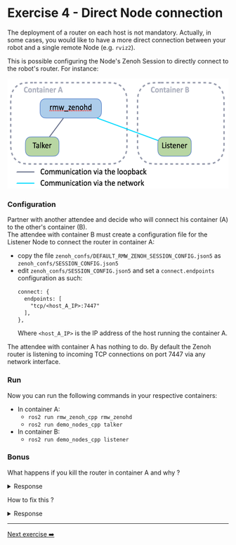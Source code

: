 # Exercise 4 - Direct Node connection

The deployment of a router on each host is not mandatory. Actually, in some cases, you would like to have a more direct connection between your robot and a single remote Node (e.g. `rviz2`).

This is possible configuring the Node's Zenoh Session to directly connect to the robot's router. For instance:

<p align="center"><img src="pictures/node-to-router-connectivity.png"  height="250"/></p>


### Configuration

Partner with another attendee and decide who will connect his container (A) to the other's container (B).  
The attendee with container B must create a configuration file for the Listener Node to connect the router in container A:

- copy the file `zenoh_confs/DEFAULT_RMW_ZENOH_SESSION_CONFIG.json5` as `zenoh_confs/SESSION_CONFIG.json5`
- edit `zenoh_confs/SESSION_CONFIG.json5` and set a `connect.endpoints` configuration as such:
  ```json5
  connect: {
    endpoints: [
      "tcp/<host_A_IP>:7447"
    ],
  },
  ```
  Where `<host_A_IP>` is the IP address of the host running the container A.

The attendee with container A has nothing to do. By default the Zenoh router is listening to incoming TCP connections on port 7447 via any network interface.

### Run

Now you can run the following commands in your respective containers:
- In container A:
  - `ros2 run rmw_zenoh_cpp rmw_zenohd`
  - `ros2 run demo_nodes_cpp talker`
- In container B:
  - `ros2 run demo_nodes_cpp listener`

### Bonus

What happens if you kill the router in container A and why ?

<details>
<summary>Response</summary>

The communication between the Talker and the Listener stops!  
The reason is that there was no peer-to-peer connectivity established between the Talker and the Listener, since each one is by default listening for incoming connection only on their respective `localhost` interface. See the `listen.endpoints` configuration in [zenoh_confs/DEFAULT_RMW_ZENOH_SESSION_CONFIG.json5](../zenoh_confs/DEFAULT_RMW_ZENOH_SESSION_CONFIG.json5).

</details>

How to fix this ?

<details>
<summary>Response</summary>

Make the Listener node in container B to listen for incoming connections on any interfaces rather than just `localhost`:
- edit `zenoh_confs/SESSION_CONFIG.json5` and set `listen.endpoints` configuration as such:
  ```json5
  connect: {
    endpoints: [
      "tcp/[::]:0"
    ],
  },
  ```

The Zenoh gossip protocol will do the rest: forwarding the Listener endpoint to the Talker, and the Talker will automatically connect to the Listener.

<p align="center"><img src="pictures/node-to-node-connectivity.png"  height="300"/></p>

</details>

---
[Next exercise ➡️](ex-5.md)
